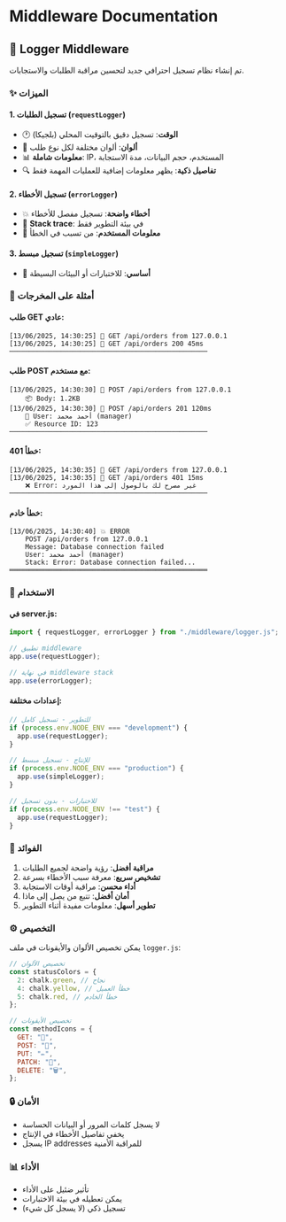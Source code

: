 # Middleware Documentation

## 📝 Logger Middleware

تم إنشاء نظام تسجيل احترافي جديد لتحسين مراقبة الطلبات والاستجابات.

### ✨ الميزات

#### 1. **تسجيل الطلبات** (`requestLogger`)

- 🕐 **الوقت**: تسجيل دقيق بالتوقيت المحلي (بلجيكا)
- 🎨 **ألوان**: ألوان مختلفة لكل نوع طلب
- 📊 **معلومات شاملة**: IP، المستخدم، حجم البيانات، مدة الاستجابة
- 🔍 **تفاصيل ذكية**: يظهر معلومات إضافية للعمليات المهمة فقط

#### 2. **تسجيل الأخطاء** (`errorLogger`)

- 💥 **أخطاء واضحة**: تسجيل مفصل للأخطاء
- 🔧 **Stack trace**: في بيئة التطوير فقط
- 👤 **معلومات المستخدم**: من تسبب في الخطأ

#### 3. **تسجيل مبسط** (`simpleLogger`)

- 📄 **أساسي**: للاختبارات أو البيئات البسيطة

### 🎨 أمثلة على المخرجات

#### طلب GET عادي:

```
[13/06/2025, 14:30:25] 📖 GET /api/orders from 127.0.0.1
[13/06/2025, 14:30:25] 📖 GET /api/orders 200 45ms
──────────────────────────────────────────────────
```

#### طلب POST مع مستخدم:

```
[13/06/2025, 14:30:30] 📝 POST /api/orders from 127.0.0.1
    📦 Body: 1.2KB
[13/06/2025, 14:30:30] 📝 POST /api/orders 201 120ms
    👤 User: أحمد محمد (manager)
    ✅ Resource ID: 123
──────────────────────────────────────────────────
```

#### خطأ 401:

```
[13/06/2025, 14:30:35] 📖 GET /api/orders from 127.0.0.1
[13/06/2025, 14:30:35] 📖 GET /api/orders 401 15ms
    ❌ Error: غير مصرح لك بالوصول إلى هذا المورد
──────────────────────────────────────────────────
```

#### خطأ خادم:

```
[13/06/2025, 14:30:40] 💥 ERROR
    POST /api/orders from 127.0.0.1
    Message: Database connection failed
    User: أحمد محمد (manager)
    Stack: Error: Database connection failed...
══════════════════════════════════════════════════
```

### 🔧 الاستخدام

#### في server.js:

```javascript
import { requestLogger, errorLogger } from "./middleware/logger.js";

// تطبيق middleware
app.use(requestLogger);

// في نهاية middleware stack
app.use(errorLogger);
```

#### إعدادات مختلفة:

```javascript
// للتطوير - تسجيل كامل
if (process.env.NODE_ENV === "development") {
  app.use(requestLogger);
}

// للإنتاج - تسجيل مبسط
if (process.env.NODE_ENV === "production") {
  app.use(simpleLogger);
}

// للاختبارات - بدون تسجيل
if (process.env.NODE_ENV !== "test") {
  app.use(requestLogger);
}
```

### 🎯 الفوائد

1. **مراقبة أفضل**: رؤية واضحة لجميع الطلبات
2. **تشخيص سريع**: معرفة سبب الأخطاء بسرعة
3. **أداء محسن**: مراقبة أوقات الاستجابة
4. **أمان أفضل**: تتبع من يصل إلى ماذا
5. **تطوير أسهل**: معلومات مفيدة أثناء التطوير

### ⚙️ التخصيص

يمكن تخصيص الألوان والأيقونات في ملف `logger.js`:

```javascript
// تخصيص الألوان
const statusColors = {
  2: chalk.green, // نجاح
  4: chalk.yellow, // خطأ العميل
  5: chalk.red, // خطأ الخادم
};

// تخصيص الأيقونات
const methodIcons = {
  GET: "📖",
  POST: "📝",
  PUT: "✏️",
  PATCH: "🔧",
  DELETE: "🗑️",
};
```

### 🔒 الأمان

- لا يسجل كلمات المرور أو البيانات الحساسة
- يخفي تفاصيل الأخطاء في الإنتاج
- يسجل IP addresses للمراقبة الأمنية

### 📊 الأداء

- تأثير ضئيل على الأداء
- يمكن تعطيله في بيئة الاختبارات
- تسجيل ذكي (لا يسجل كل شيء)
